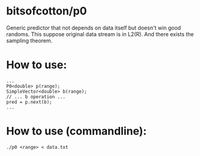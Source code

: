 # bitsofcotton/p0
Generic predictor that not depends on data itself but doesn't win good randoms.
This suppose original data stream is in L2(R).
And there exists the sampling theorem.

# How to use:
    ...
    P0<double> p(range);
    SimpleVector<double> b(range);
    // ... b operation ...
    pred = p.next(b);
    ...

# How to use (commandline):
    ./p0 <range> < data.txt
